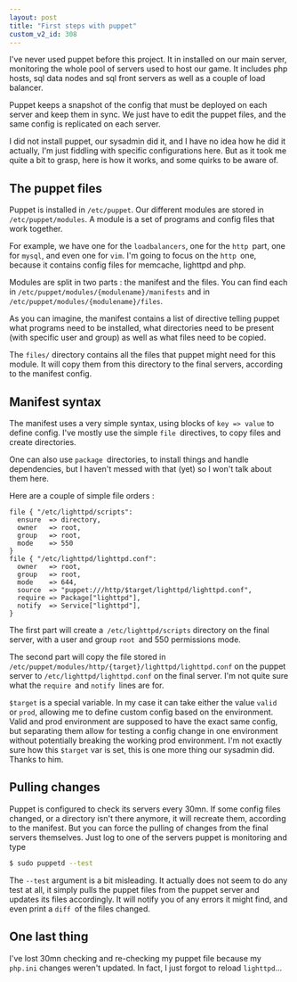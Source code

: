 ```yaml
---
layout: post
title: "First steps with puppet"
custom_v2_id: 308
---
```


I've never used puppet before this project. It in installed on our main
server, monitoring the whole pool of servers used to host our game. It
includes php hosts, sql data nodes and sql front servers as well as a couple
of load balancer.

Puppet keeps a snapshot of the config that must be deployed on each server and
keep them in sync. We just have to edit the puppet files, and the same config
is replicated on each server.

I did not install puppet, our sysadmin did it, and I have no idea how he did
it actually, I'm just fiddling with specific configurations here. But as it
took me quite a bit to grasp, here is how it works, and some quirks to be
aware of.

## The puppet files

Puppet is installed in `/etc/puppet`. Our different modules are stored in`
/etc/puppet/modules`. A module is a set of programs and config files that work
together.

For example, we have one for the `loadbalancers`, one for the `http `part, one
for `mysql`, and even one for `vim`. I'm going to focus on the `http `one,
because it contains config files for memcache, lighttpd and php.

Modules are split in two parts : the manifest and the files. You can find each
in `/etc/puppet/modules/{modulename}/manifests` and in
`/etc/puppet/modules/{modulename}/files`.

As you can imagine, the manifest contains a list of directive telling puppet
what programs need to be installed, what directories need to be present (with
specific user and group) as well as what files need to be copied.

The `files/` directory contains all the files that puppet might need for this
module. It will copy them from this directory to the final servers, according
to the manifest config.

## Manifest syntax

The manifest uses a very simple syntax, using blocks of `key => value` to
define config. I've mostly use the simple `file `directives, to copy files and
create directories.

One can also use `package `directories, to install things and handle
dependencies, but I haven't messed with that (yet) so I won't talk about them
here.

Here are a couple of simple file orders :


```puppet
file { "/etc/lighttpd/scripts":
  ensure  => directory,
  owner   => root,
  group   => root,
  mode    => 550
}
file { "/etc/lighttpd/lighttpd.conf":
  owner   => root,
  group   => root,
  mode    => 644,
  source  => "puppet:///http/$target/lighttpd/lighttpd.conf",
  require => Package["lighttpd"],
  notify  => Service["lighttpd"],
}
```

The first part will create a` /etc/lighttpd/scripts` directory on the final
server, with a user and group `root `and 550 permissions mode.

The second part will copy the file stored in
`/etc/puppet/modules/http/{target}/lighttpd/lighttpd.conf` on the puppet
server to `/etc/lighttpd/lighttpd.conf` on the final server. I'm not quite
sure what the `require `and `notify `lines are for.

`$target` is a special variable. In my case it can take either the value
`valid` or `prod`, allowing me to define custom config based on the
environment. Valid and prod environment are supposed to have the exact same
config, but separating them allow for testing a config change in one
environment without potentially breaking the working prod environment. I'm not
exactly sure how this `$target` var is set, this is one more thing our
sysadmin did. Thanks to him.

## Pulling changes

Puppet is configured to check its servers every 30mn. If some config files
changed, or a directory isn't there anymore, it will recreate them, according
to the manifest. But you can force the pulling of changes from the final
servers themselves. Just log to one of the servers puppet is monitoring and
type


```sh
$ sudo puppetd --test
```

The `--test` argument is a bit misleading. It actually does not seem to do any
test at all, it simply pulls the puppet files from the puppet server and
updates its files accordingly. It will notify you of any errors it might find,
and even print a `diff `of the files changed.

## One last thing

I've lost 30mn checking and re-checking my puppet file because my `php.ini`
changes weren't updated. In fact, I just forgot to reload `lighttpd`...

